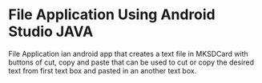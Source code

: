 # File Application Using Android Studio JAVA
 File Application ian android app that creates a text file in MKSDCard with buttons of cut, copy and paste that can be used to cut or copy the desired text from first text box and pasted in an another text box.
